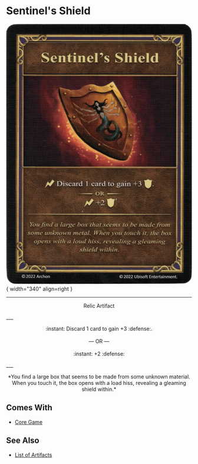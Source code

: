 # Sentinel's Shield

![Sentinel's Shield](../assets/artifacts_relic-sentinels_shield.webp){ width="340" align=right }
___
<p style="text-align: center;" markdown>Relic Artifact</p>
___
<p style="text-align: center;" markdown>:instant: Discard 1 card to gain +3 :defense:.<br><br>— OR —<br><br>:instant: +2 :defense:</p>
___
<p style="text-align: center;" markdown>*You find a large box that seems to be made from some unknown material. When you touch it, the box opens with a load hiss, revealing a gleaming shield within.*</p>


## Comes With

- [Core Game](../content.md)


## See Also

- [List of Artifacts](../artifacts.md)
